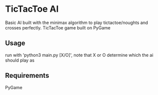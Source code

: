 # TicTacToe AI
Basic AI built with the minimax algorithm to play tictactoe/noughts and crosses perfectly.
TicTacToe game built on PyGame

## Usage
run with 'python3 main.py [X/O]', note that X or O determine which the ai should play as

## Requirements
PyGame

